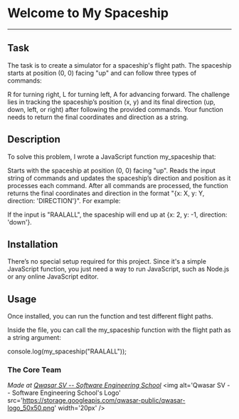 # Welcome to My Spaceship
***

## Task
The task is to create a simulator for a spaceship's flight path. The spaceship starts at position (0, 0) facing "up" and can follow three types of commands:

R for turning right,
L for turning left,
A for advancing forward.
The challenge lies in tracking the spaceship’s position (x, y) and its final direction (up, down, left, or right) after following the provided commands. Your function needs to return the final coordinates and direction as a string.

## Description
To solve this problem, I wrote a JavaScript function my_spaceship that:

Starts with the spaceship at position (0, 0) facing "up".
Reads the input string of commands and updates the spaceship’s direction and position as it processes each command.
After all commands are processed, the function returns the final coordinates and direction in the format "{x: X, y: Y, direction: 'DIRECTION'}".
For example:

If the input is "RAALALL", the spaceship will end up at {x: 2, y: -1, direction: 'down'}.

## Installation
There’s no special setup required for this project. Since it's a simple JavaScript function, you just need a way to run JavaScript, such as Node.js or any online JavaScript editor.

## Usage
Once installed, you can run the function and test different flight paths.

Inside the file, you can call the my_spaceship function with the flight path as a string argument:

console.log(my_spaceship("RAALALL")); 

### The Core Team


<span><i>Made at <a href='https://qwasar.io'>Qwasar SV -- Software Engineering School</a></i></span>
<span><img alt='Qwasar SV -- Software Engineering School's Logo' src='https://storage.googleapis.com/qwasar-public/qwasar-logo_50x50.png' width='20px' /></span>
